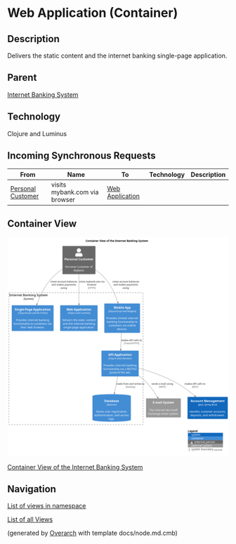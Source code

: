 
# Web Application (Container)
## Description
Delivers the static content and the internet banking single-page application.

## Parent
[Internet Banking System](../../../mybank/digital-banking/internet-banking-system/internet-banking-system.md)

## Technology
Clojure and Luminus
## Incoming Synchronous Requests 
| From | Name | To | Technology | Description |
|---|---|---|---|---|
| [Personal Customer](../../../mybank/personal-customer.md) | visits mybank.com via browser | [Web Application](../../../mybank/digital-banking/internet-banking-system/web-app.md) |  |

## Container View
![Container View of the Internet Banking System](../../../mybank/digital-banking/internet-banking-system/container-view.png)

[Container View of the Internet Banking System](../../../mybank/digital-banking/internet-banking-system/container-view.md)


## Navigation
[List of views in namespace](./views-in-namespace.md)

[List of all Views](../../../views.md)


(generated by [Overarch](https://github.com/soulspace-org/overarch) with template docs/node.md.cmb)

